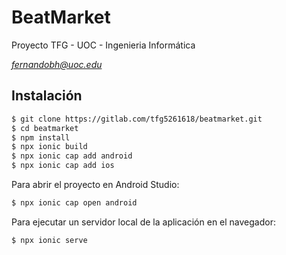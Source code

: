 # BeatMarket

Proyecto TFG - UOC - Ingenieria Informática

*fernandobh@uoc.edu*

## Instalación

```bash
$ git clone https://gitlab.com/tfg5261618/beatmarket.git
$ cd beatmarket
$ npm install
$ npx ionic build
$ npx ionic cap add android
$ npx ionic cap add ios
```

Para abrir el proyecto en Android Studio:

```bash
$ npx ionic cap open android
```

Para ejecutar un servidor local de la aplicación en el navegador:

```bash
$ npx ionic serve
```